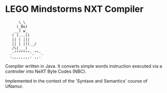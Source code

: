 # LEGO Mindstorms NXT Compiler

          \_\
         (_0o)
        __) w_
       ( )...()
       || | |||
       || | |()__/
       /\(___)
      _-"""""""-_""-_
      -,,,,,,,,- ,,-

Compiler written in Java. It converts simple words instruction executed via a controller into NeXT Byte Codes (NBC).

Implemented in the context of the 'Syntaxe and Semantics' course of UNamur.
